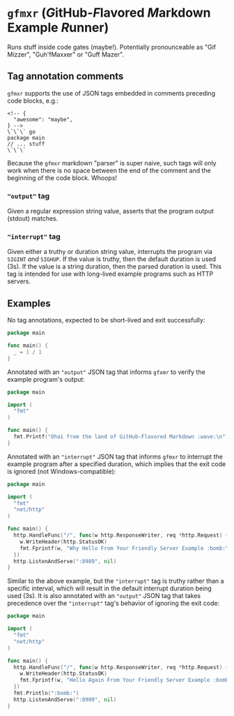 # `gfmxr` (<em>G</em>itHub-<em>F</em>lavored <em>M</em>arkdown E<em>x</em>ample <em>R</em>unner)

Runs stuff inside code gates (maybe!).  Potentially pronounceable as "Gif
Mizzer", "Guh'fMaxxer" or "Guff Mazer".

## Tag annotation comments

`gfmxr` supports the use of JSON tags embedded in comments preceding code
blocks, e.g.:

```
<!-- {
  "awesome": "maybe",
} -->
\`\`\` go
package main
// ... stuff
\`\`\`
```

Because the `gfmxr` markdown "parser" is super naive, such tags will only work
when there is no space between the end of the comment and the beginning of the
code block.  Whoops!

### `"output"` tag

Given a regular expression string value, asserts that the program output
(stdout) matches.

### `"interrupt"` tag

Given either a truthy or duration string value, interrupts the program via
`SIGINT` *and* `SIGHUP`.  If the value is truthy, then the default duration is
used (3s).  If the value is a string duration, then the parsed duration is used.
This tag is intended for use with long-lived example programs such as HTTP
servers.

## Examples

No tag annotations, expected to be short-lived and exit successfully:

``` go
package main

func main() {
  _ = 1 / 1
}
```

Annotated with an `"output"` JSON tag that informs `gfxmr` to verify the example
program's output:

<!-- {
  "output": "Ohai from.*:wave:"
} -->
``` go
package main

import (
  "fmt"
)

func main() {
  fmt.Printf("Ohai from the land of GitHub-Flavored Markdown :wave:\n")
}
```

Annotated with an `"interrupt"` JSON tag that informs `gfmxr` to interrupt the
example program after a specified duration, which implies that the exit code is
ignored (not Windows-compatible):

<!-- {
  "interrupt": "1s"
} -->
``` go
package main

import (
  "fmt"
  "net/http"
)

func main() {
  http.HandleFunc("/", func(w http.ResponseWriter, req *http.Request) {
    w.WriteHeader(http.StatusOK)
    fmt.Fprintf(w, "Why Hello From Your Friendly Server Example :bomb:\n")
  })
  http.ListenAndServe(":8989", nil)
}
```

Similar to the above example, but the `"interrupt"` tag is truthy rather than a
specific interval, which will result in the default interrupt duration being
used (3s).  It is also annotated with an `"output"` JSON tag that takes
precedence over the `"interrupt"` tag's behavior of ignoring the exit code:

<!-- {
  "interrupt": true,
  "output": ":bomb:"
} -->
``` go
package main

import (
  "fmt"
  "net/http"
)

func main() {
  http.HandleFunc("/", func(w http.ResponseWriter, req *http.Request) {
    w.WriteHeader(http.StatusOK)
    fmt.Fprintf(w, "Hello Again From Your Friendly Server Example :bomb:\n")
  })
  fmt.Println(":bomb:")
  http.ListenAndServe(":8989", nil)
}
```
